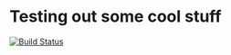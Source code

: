 # Testing out some cool stuff
[![Build Status](https://travis-ci.org/noobling/testing-node-indepth.svg?branch=master)](https://travis-ci.org/noobling/testing-node-indepth)